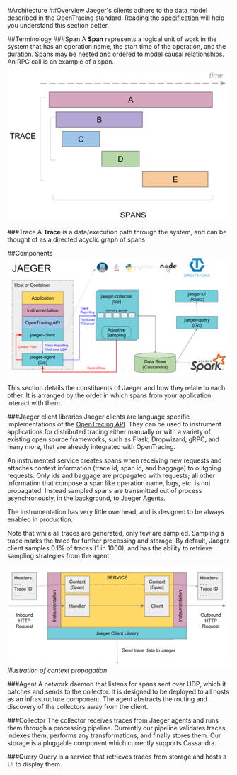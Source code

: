 #Architecture
##Overview
Jaeger's clients adhere to the data model described in the OpenTracing standard. Reading the [specification](https://github.com/opentracing/specification/blob/master/specification.md) will help you understand this section better.

##Terminology
###Span
A **Span** represents a logical unit of work in the system that has an operation name, the start time of the operation, and the duration. Spans may be nested and ordered to model causal relationships. An RPC call is an example of a span.  

![Traces And Spans](images/spans-traces.png)

###Trace
A **Trace** is a data/execution path through the system, and can be thought of as a directed acyclic graph of spans


##Components
![Architecture](images/architecture.png)

This section details the constituents of Jaeger and how they relate to each other. It is arranged by the order in which spans from your application interact with them. 

###Jaeger client libraries
Jaeger clients are language specific implementations of the [OpenTracing API](http://opentracing.io). They can be used to instrument applications for distributed tracing either manually or with a variety of existing open source frameworks, such as Flask, Dropwizard, gRPC, and many more, that are already integrated with OpenTracing.

An instrumented service creates spans when receiving new requests and attaches context information (trace id, span id, and baggage) to outgoing requests. Only ids and baggage are propagated with requests; all other information that compose a span like operation name, logs, etc. is not propagated. Instead sampled spans are transmitted out of process asynchronously, in the background, to Jaeger Agents.

The instrumentation has very little overhead, and is designed to be always enabled in production.

Note that while all traces are generated, only few are sampled. Sampling a trace marks the trace for further processing and storage. 
By default, Jaeger client samples 0.1% of traces (1 in 1000), and has the ability to retrieve sampling strategies from the agent. 

![Context propagation explained](images/context-prop.png)
*Illustration of context propagation*

###Agent
A network daemon that listens for spans sent over UDP, which it batches and sends to the collector. It is designed to be deployed to all hosts as an infrastructure component.  The agent abstracts the routing and discovery of the collectors away from the client. 

###Collector
The collector receives traces from Jaeger agents and runs them through a processing pipeline. Currently our pipeline validates traces, indexes them, performs any transformations, and finally stores them. 
Our storage is a pluggable component which currently supports Cassandra. 

###Query
Query is a service that retrieves traces from storage and hosts a UI to display them.
